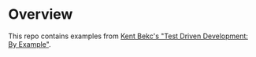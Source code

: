 # Overview

This repo contains examples from [Kent Bekc's "Test Driven Development: By Example"](https://www.amazon.com/Test-Driven-Development-Kent-Beck/dp/0321146530).

